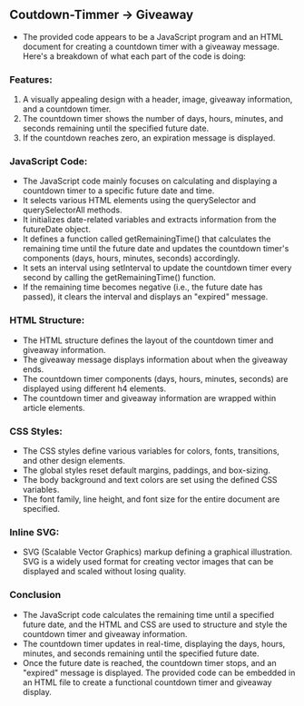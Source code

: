 
## Coutdown-Timmer -> Giveaway
- The provided code appears to be a JavaScript program and an HTML document for creating a countdown timer with a giveaway message. Here's a breakdown of what each part of the code is doing:
### Features:

1. A visually appealing design with a header, image, giveaway information, and a countdown timer.
2. The countdown timer shows the number of days, hours, minutes, and seconds remaining until the specified future date.
3. If the countdown reaches zero, an expiration message is displayed.
### JavaScript Code:

- The JavaScript code mainly focuses on calculating and displaying a countdown timer to a specific future date and time.
- It selects various HTML elements using the querySelector and querySelectorAll methods.
- It initializes date-related variables and extracts information from the futureDate object.
- It defines a function called getRemainingTime() that calculates the remaining time until the future date and updates the countdown timer's components (days, hours, minutes, seconds) accordingly.
- It sets an interval using setInterval to update the countdown timer every second by calling the getRemainingTime() function.
- If the remaining time becomes negative (i.e., the future date has passed), it clears the interval and displays an "expired" message.
### HTML Structure:

- The HTML structure defines the layout of the countdown timer and giveaway information.
- The giveaway message displays information about when the giveaway ends.
- The countdown timer components (days, hours, minutes, seconds) are displayed using different h4 elements.
- The countdown timer and giveaway information are wrapped within article elements.
### CSS Styles:

- The CSS styles define various variables for colors, fonts, transitions, and other design elements.
- The global styles reset default margins, paddings, and box-sizing.
- The body background and text colors are set using the defined CSS variables.
- The font family, line height, and font size for the entire document are specified.
### Inline SVG:

- SVG (Scalable Vector Graphics) markup defining a graphical illustration. SVG is a widely used format for creating vector images that can be displayed and scaled without losing quality.
### Conclusion 
- The JavaScript code calculates the remaining time until a specified future date, and the HTML and CSS are used to structure and style the countdown timer and giveaway information. 
- The countdown timer updates in real-time, displaying the days, hours, minutes, and seconds remaining until the specified future date. 
- Once the future date is reached, the countdown timer stops, and an "expired" message is displayed. The provided code can be embedded in an HTML file to create a functional countdown timer and giveaway display.